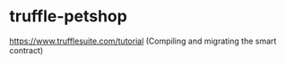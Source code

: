 # truffle-petshop
https://www.trufflesuite.com/tutorial (Compiling and migrating the smart contract)
